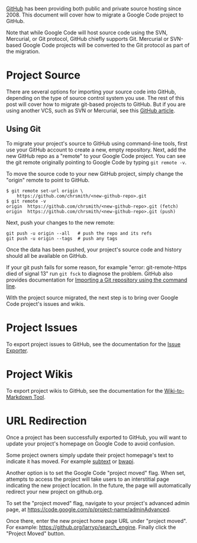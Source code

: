 [GitHub](https://github.com) has been providing both public and private source hosting since 2008. This document will cover how to migrate a Google Code project to GitHub.

Note that while Google Code will host source code using the SVN, Mercurial, or Git protocol, GitHub chiefly supports Git. Mercurial or SVN-based Google Code projects will be converted to the Git protocol as part of the migration.

# Project Source #
There are several options for importing your source code into GitHub, depending on the type of source control system you use. The rest of this post will cover how to migrate git-based projects to GitHub. But if you are using another VCS, such as SVN or Mercurial, see this [GitHub article](https://help.github.com/articles/importing-your-project-to-github/).

## Using Git ##
To migrate your project's source to GitHub using command-line tools, first use your GitHub account to create a new, empty repository. Next, add the new GitHub repo as a "remote" to your Google Code project. You can see the git remote originally pointing to Google Code by typing `git remote -v`.

To move the source code to your new GitHub project, simply change the "origin" remote to point to GitHub.

```
$ git remote set-url origin \
    https://github.com/chrsmith/<new-github-repo>.git
$ git remote -v
origin	https://github.com/chrsmith/<new-github-repo>.git (fetch)
origin	https://github.com/chrsmith/<new-github-repo>.git (push)
```

Next, push your changes to the new remote:

```
git push -u origin --all   # push the repo and its refs
git push -u origin --tags  # push any tags
```

Once the data has been pushed, your project's source code and history should all be available on GitHub.

If your git push fails for some reason, for example "error: git-remote-https died of signal 13" run `git fsck` to diagnose the problem. GitHub also provides documentation for [Importing a Git repository using the command line](https://help.github.com/articles/importing-a-git-repository-using-the-command-line/).

With the project source migrated, the next step is to bring over Google Code project's issues and wikis.

# Project Issues #
To export project issues to GitHub, see the documentation for the [Issue Exporter](IssueExporterTool.md).

# Project Wikis #
To export project wikis to GitHub, see the documentation for the [Wiki-to-Markdown Tool](WikiToMarkdownTool.md).

# URL Redirection #
Once a project has been successfully exported to GitHub, you will want to update your project's homepage on Google Code to avoid confusion.

Some project owners simply update their project homepage's text to indicate it has moved. For example [subtext](http://code.google.com/p/subtext) or [bwapi](http://code.google.com/p/bwapi).

Another option is to set the Google Code "project moved" flag. When set, attempts to access the project will take users to an interstitial page indicating the new project location. In the future, the page will automatically redirect your new project on github.org.

To set the "project moved" flag, navigate to your project's advanced admin page, at https://code.google.com/p/project-name/adminAdvanced.

Once there, enter the new project home page URL under "project moved". For example: https://github.org/larryp/search_engine. Finally click the "Project Moved" button.